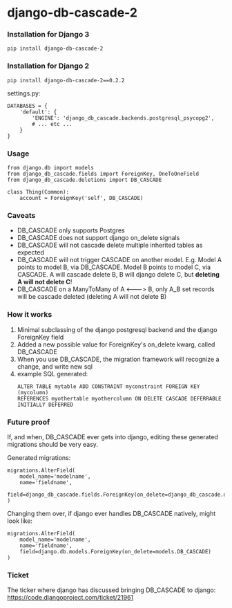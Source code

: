 # django-db-cascade-2

### Installation for Django 3
`pip install django-db-cascade-2`

### Installation for Django 2
`pip install django-db-cascade-2==0.2.2`

settings.py:
```
DATABASES = {
    'default': {
        'ENGINE': 'django_db_cascade.backends.postgresql_psycopg2',
        # ... etc ...
    }
}
```

### Usage
```
from django.db import models
from django_db_cascade.fields import ForeignKey, OneToOneField
from django_db_cascade.deletions import DB_CASCADE

class Thing(Common):
    account = ForeignKey('self', DB_CASCADE)
```

### Caveats
- DB_CASCADE only supports Postgres
- DB_CASCADE does not support django on_delete signals
- DB_CASCADE will not cascade delete multiple inherited tables as expected
- DB_CASCADE will not trigger CASCADE on another model. E.g. Model A points to model B, via DB_CASCADE. Model B points to model C, via CASCADE. A will cascade delete B, B will django delete C, but __deleting A will not delete C__!
- DB_CASCADE on a ManyToMany of A <---> B, only A_B set records will be cascade deleted (deleting A will not delete B)

### How it works
1. Minimal subclassing of the django postgresql backend and the django ForeignKey field
3. Added a new possible value for ForeignKey's on_delete kwarg, called DB_CASCADE
4. When you use DB_CASCADE, the migration framework will recognize a change, and write new sql
6. example SQL generated:
    ```
    ALTER TABLE mytable ADD CONSTRAINT myconstraint FOREIGN KEY (mycolumn)
    REFERENCES myothertable myothercolumn ON DELETE CASCADE DEFERRABLE INITIALLY DEFERRED
    ```

### Future proof
If, and when, DB_CASCADE ever gets into django, editing these generated migrations should be very easy.

Generated migrations:
```
migrations.AlterField(
    model_name='modelname',
    name='fieldname',
    field=django_db_cascade.fields.ForeignKey(on_delete=django_db_cascade.deletions.DB_CASCADE)
)
```

Changing them over, if django ever handles DB_CASCADE natively, might look like:
```
migrations.AlterField(
    model_name='modelname',
    name='fieldname',
    field=django.db.models.ForeignKey(on_delete=models.DB_CASCADE)
)
```

### Ticket
The ticker where django has discussed bringing DB_CASCADE to django:
https://code.djangoproject.com/ticket/21961
